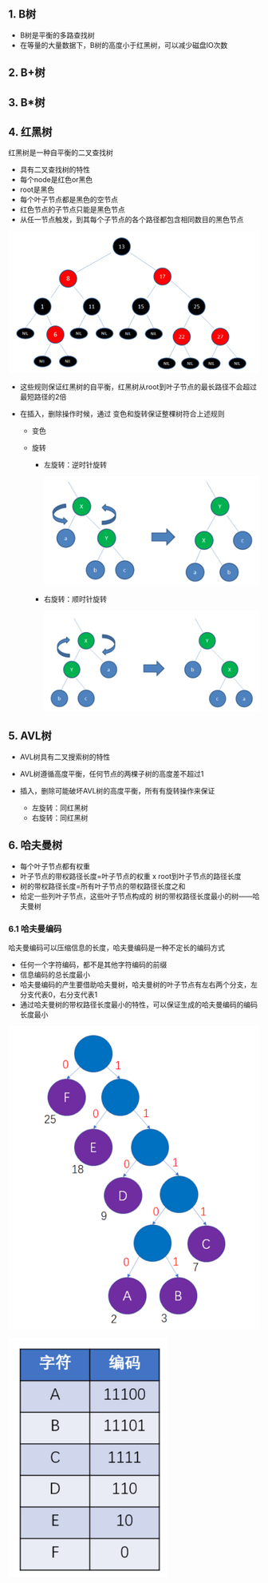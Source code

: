 ## 1. B树

* B树是平衡的多路查找树
* 在等量的大量数据下，B树的高度小于红黑树，可以减少磁盘IO次数



## 2. B+树



## 3. B*树



## 4. 红黑树

红黑树是一种自平衡的二叉查找树

* 具有二叉查找树的特性
* 每个node是红色or黑色
* root是黑色
* 每个叶子节点都是黑色的空节点
* 红色节点的子节点只能是黑色节点
* 从任一节点触发，到其每个子节点的各个路径都包含相同数目的黑色节点

![红黑树](p/红黑树.png)

* 这些规则保证红黑树的自平衡，红黑树从root到叶子节点的最长路径不会超过最短路径的2倍

* 在插入，删除操作时候，通过 变色和旋转保证整棵树符合上述规则

  * 变色

  * 旋转

    * 左旋转：逆时针旋转

      ![左旋转](p/左旋转.png)

    * 右旋转：顺时针旋转

      ![右旋转](p/右旋转.png)

## 5. AVL树

* AVL树具有二叉搜索树的特性

* AVL树遵循高度平衡，任何节点的两棵子树的高度差不超过1
* 插入，删除可能破坏AVL树的高度平衡，所有有旋转操作来保证
  * 左旋转：同红黑树
  * 右旋转：同红黑树



## 6. 哈夫曼树

* 每个叶子节点都有权重
* 叶子节点的带权路径长度=叶子节点的权重 x root到叶子节点的路径长度
* 树的带权路径长度=所有叶子节点的带权路径长度之和
* 给定一些列叶子节点，这些叶子节点构成的 树的带权路径长度最小的树——哈夫曼树



### 6.1 哈夫曼编码

哈夫曼编码可以压缩信息的长度，哈夫曼编码是一种不定长的编码方式

* 任何一个字符编码，都不是其他字符编码的前缀
* 信息编码的总长度最小
* 哈夫曼编码的产生要借助哈夫曼树，哈夫曼树的叶子节点有左右两个分支，左分支代表0，右分支代表1
* 通过哈夫曼树的带权路径长度最小的特性，可以保证生成的哈夫曼编码的编码长度最小

![19](p/19.png)

![哈夫曼编码](p/哈夫曼编码.png)



